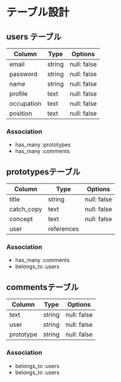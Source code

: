 # テーブル設計

## users テーブル

| Column     | Type   | Options     |
| ---------- | ------ | ----------- |
| email      | string | null: false |
| password   | string | null: false |
| name       | string | null: false |
| profile    | text   | null: false |
| occupation | text   | null: false |
| position   | text   | null: false |

### Association

- has_many :prototypes
- has_many :comments

## prototypesテーブル

| Column     | Type          | Options     |
| ---------- | ------------- | ----------- |
| title      | string        | null: false |
| catch_copy | text          | null: false |
| concept    | text          | null: false |
| user       | references    |             |

### Association

- has_many   :comments
- belongs_to :users

## commentsテーブル

| Column    | Type   | Options     |
| --------- | ------ | ----------- |
| text      | string | null: false |
| user      | string | null: false |
| prototype | string | null: false |

### Association

- belongs_to :users
- belongs_to :users